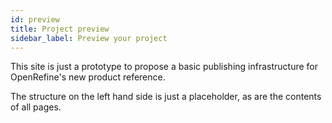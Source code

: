 ```yaml
---
id: preview
title: Project preview
sidebar_label: Preview your project
---
```


This site is just a prototype to propose a basic publishing infrastructure for OpenRefine's new product reference.

The structure on the left hand side is just a placeholder, as are the contents of all pages.
